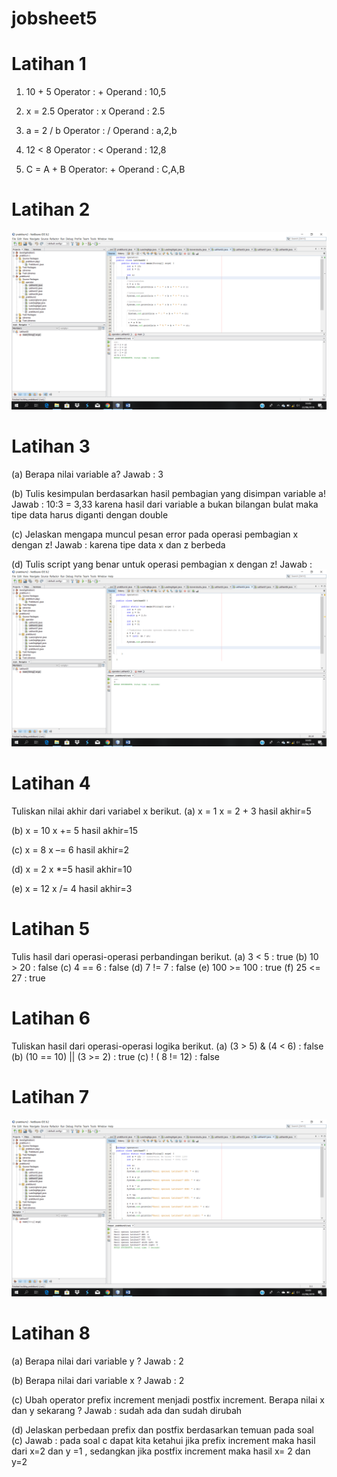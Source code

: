 # jobsheet5

# Latihan 1

1) 10 + 5
Operator : +
Operand : 10,5

2) x = 2.5
Operator : x
Operand : 2.5

3) a = 2 / b
Operator : /
Operand : a,2,b

4) 12 < 8
Operator : <
Operand : 12,8

5) C = A + B
Operator: +
Operand : C,A,B

# Latihan 2
![Alt Text](https://github.com/tembang26-rr/jobsheet5/blob/master/2019-08-22%20(9).png)

# Latihan 3

(a)	Berapa nilai variable a?
Jawab : 3

(b)	Tulis kesimpulan berdasarkan hasil pembagian yang disimpan variable a!
Jawab : 10:3 = 3,33 karena hasil dari variable a bukan bilangan bulat maka tipe data harus diganti dengan double

(c)	Jelaskan mengapa muncul pesan error pada operasi pembagian x dengan z!
Jawab : karena tipe data x dan z berbeda 

(d)	Tulis script yang benar untuk operasi pembagian x dengan z!
Jawab : 
![Alt Text](https://github.com/tembang26-rr/jobsheet5/blob/master/2019-08-22%20(8).png)

# Latihan 4

Tuliskan nilai akhir dari variabel x berikut.
(a) x = 1
x = 2 + 3 hasil akhir=5

(b) x = 10 
x += 5 hasil akhir=15

(c) x = 8
x –= 6 hasil akhir=2

(d) x = 2
x *=5 hasil akhir=10

(e) x = 12
x /= 4 hasil akhir=3

# Latihan 5

Tulis hasil dari operasi-operasi perbandingan berikut.
(a)  	3 < 5 :  true
(b)  	10 > 20 : false
(c)  	4 == 6 : false
(d) 	 7 != 7  : false
(e)  	100 >= 100 : true
(f)  	25 <= 27 :  true

# Latihan 6

Tuliskan hasil dari operasi-operasi logika berikut.
(a) 	 (3 > 5) &  (4 <  6) : false
(b) 	(10 == 10) || (3 >= 2) : true
(c)	 ! ( 8 != 12) : false

# Latihan 7
![Alt Text](https://github.com/tembang26-rr/jobsheet5/blob/master/2019-08-22%20(7).png)

# Latihan 8

(a)	Berapa nilai dari variable y ? 
Jawab : 2

(b)	Berapa nilai dari variable x ?
Jawab :  2

(c)	Ubah operator prefix increment menjadi postfix increment. Berapa nilai x dan y sekarang ? 
Jawab : sudah ada dan sudah dirubah

(d)	Jelaskan perbedaan prefix dan postfix berdasarkan temuan pada soal (c)
Jawab :   pada soal c dapat kita ketahui jika 
prefix increment maka hasil dari x=2 dan y =1 , sedangkan jika postfix increment maka hasil x= 2 dan y=2



